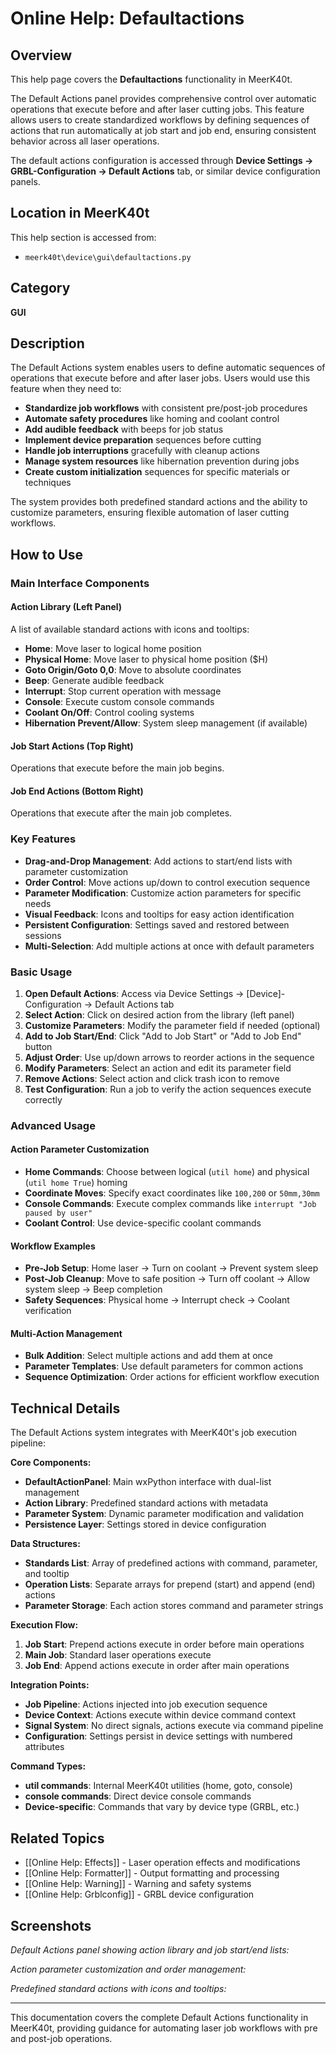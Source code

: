 # Online Help: Defaultactions

## Overview

This help page covers the **Defaultactions** functionality in MeerK40t.

The Default Actions panel provides comprehensive control over automatic operations that execute before and after laser cutting jobs. This feature allows users to create standardized workflows by defining sequences of actions that run automatically at job start and job end, ensuring consistent behavior across all laser operations.

The default actions configuration is accessed through **Device Settings → GRBL-Configuration → Default Actions** tab, or similar device configuration panels.

## Location in MeerK40t

This help section is accessed from:
- `meerk40t\device\gui\defaultactions.py`

## Category

**GUI**

## Description

The Default Actions system enables users to define automatic sequences of operations that execute before and after laser jobs. Users would use this feature when they need to:

- **Standardize job workflows** with consistent pre/post-job procedures
- **Automate safety procedures** like homing and coolant control
- **Add audible feedback** with beeps for job status
- **Implement device preparation** sequences before cutting
- **Handle job interruptions** gracefully with cleanup actions
- **Manage system resources** like hibernation prevention during jobs
- **Create custom initialization** sequences for specific materials or techniques

The system provides both predefined standard actions and the ability to customize parameters, ensuring flexible automation of laser cutting workflows.

## How to Use

### Main Interface Components

#### Action Library (Left Panel)
A list of available standard actions with icons and tooltips:

- **Home**: Move laser to logical home position
- **Physical Home**: Move laser to physical home position ($H)
- **Goto Origin/Goto 0,0**: Move to absolute coordinates
- **Beep**: Generate audible feedback
- **Interrupt**: Stop current operation with message
- **Console**: Execute custom console commands
- **Coolant On/Off**: Control cooling systems
- **Hibernation Prevent/Allow**: System sleep management (if available)

#### Job Start Actions (Top Right)
Operations that execute before the main job begins.

#### Job End Actions (Bottom Right)
Operations that execute after the main job completes.

### Key Features

- **Drag-and-Drop Management**: Add actions to start/end lists with parameter customization
- **Order Control**: Move actions up/down to control execution sequence
- **Parameter Modification**: Customize action parameters for specific needs
- **Visual Feedback**: Icons and tooltips for easy action identification
- **Persistent Configuration**: Settings saved and restored between sessions
- **Multi-Selection**: Add multiple actions at once with default parameters

### Basic Usage

1. **Open Default Actions**: Access via Device Settings → [Device]-Configuration → Default Actions tab
2. **Select Action**: Click on desired action from the library (left panel)
3. **Customize Parameters**: Modify the parameter field if needed (optional)
4. **Add to Job Start/End**: Click "Add to Job Start" or "Add to Job End" button
5. **Adjust Order**: Use up/down arrows to reorder actions in the sequence
6. **Modify Parameters**: Select an action and edit its parameter field
7. **Remove Actions**: Select action and click trash icon to remove
8. **Test Configuration**: Run a job to verify the action sequences execute correctly

### Advanced Usage

#### Action Parameter Customization
- **Home Commands**: Choose between logical (`util home`) and physical (`util home True`) homing
- **Coordinate Moves**: Specify exact coordinates like `100,200` or `50mm,30mm`
- **Console Commands**: Execute complex commands like `interrupt "Job paused by user"`
- **Coolant Control**: Use device-specific coolant commands

#### Workflow Examples
- **Pre-Job Setup**: Home laser → Turn on coolant → Prevent system sleep
- **Post-Job Cleanup**: Move to safe position → Turn off coolant → Allow system sleep → Beep completion
- **Safety Sequences**: Physical home → Interrupt check → Coolant verification

#### Multi-Action Management
- **Bulk Addition**: Select multiple actions and add them at once
- **Parameter Templates**: Use default parameters for common actions
- **Sequence Optimization**: Order actions for efficient workflow execution

## Technical Details

The Default Actions system integrates with MeerK40t's job execution pipeline:

**Core Components:**
- **DefaultActionPanel**: Main wxPython interface with dual-list management
- **Action Library**: Predefined standard actions with metadata
- **Parameter System**: Dynamic parameter modification and validation
- **Persistence Layer**: Settings stored in device configuration

**Data Structures:**
- **Standards List**: Array of predefined actions with command, parameter, and tooltip
- **Operation Lists**: Separate arrays for prepend (start) and append (end) actions
- **Parameter Storage**: Each action stores command and parameter strings

**Execution Flow:**
1. **Job Start**: Prepend actions execute in order before main operations
2. **Main Job**: Standard laser operations execute
3. **Job End**: Append actions execute in order after main operations

**Integration Points:**
- **Job Pipeline**: Actions injected into job execution sequence
- **Device Context**: Actions execute within device command context
- **Signal System**: No direct signals, actions execute via command pipeline
- **Configuration**: Settings persist in device settings with numbered attributes

**Command Types:**
- **util commands**: Internal MeerK40t utilities (home, goto, console)
- **console commands**: Direct device console commands
- **Device-specific**: Commands that vary by device type (GRBL, etc.)

## Related Topics

- [[Online Help: Effects]] - Laser operation effects and modifications
- [[Online Help: Formatter]] - Output formatting and processing
- [[Online Help: Warning]] - Warning and safety systems
- [[Online Help: Grblconfig]] - GRBL device configuration

## Screenshots

*Default Actions panel showing action library and job start/end lists:*

*Action parameter customization and order management:*

*Predefined standard actions with icons and tooltips:*

---

This documentation covers the complete Default Actions functionality in MeerK40t, providing guidance for automating laser job workflows with pre and post-job operations.
